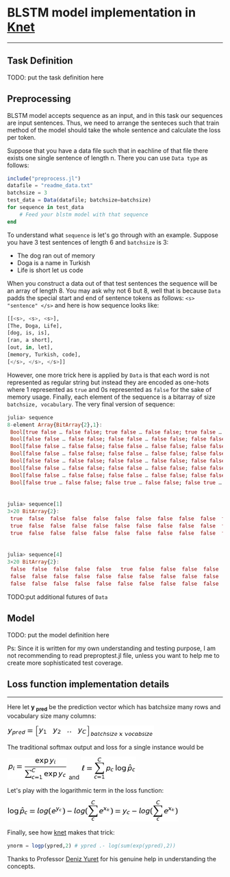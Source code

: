 # BLSTM model implementation in [Knet](https://github.com/denizyuret/Knet.jl)
---
## Task Definition
TODO: put the task definition here
## Preprocessing
BLSTM model accepts sequence as an input, and in this task our sequences are input sentences. Thus, we need to arrange the senteces such that train method of the model should take the whole sentence and calculate the loss per token.

Suppose that you have a data file such that in eachline of that file there exists one single sentence of length n. There you can use `Data type` as follows:
```Julia
include("preprocess.jl")
datafile = "readme_data.txt"
batchsize = 3
test_data = Data(datafile; batchsize=batchsize)
for sequence in test_data
	# Feed your blstm model with that sequence
end 
```
To understand what ```sequence``` is let's go through with an example. Suppose you have 3 test sentences of length 6 and ```batchsize``` is 3:
- The dog ran out of memory
- Doga is a name in Turkish
- Life is short let us code

When you construct a data out of that test sentences the sequence will be an array of length 8. You may ask why not 6 but 8, well that is because `Data` padds the special start and end of sentence tokens as follows: `<s> "sentence" </s>` and here is how sequence looks like:
```Julia
[[<s>, <s>, <s>],
[The, Doga, Life],
[dog, is, is],
[ran, a short],
[out, in, let], 
[memory, Turkish, code], 
[</s>, </s>, </s>]]
```
However, one more trick here is applied by `Data` is that each word is not represented as regular string but instead they are encoded as one-hots where 1 represented as `true` and 0s represented as `false` for the sake of memory usage. Finally, each element of the sequence is a bitarray of size `batchsize, vocabulary`. The very final version of sequence:

```Julia
julia> sequence
8-element Array{BitArray{2},1}:
 Bool[true false … false false; true false … false false; true false … false false]
 Bool[false false … false false; false false … false false; false false … false false]
 Bool[false false … false false; false false … false false; false false … false false]
 Bool[false false … false false; false false … false false; false false … false false]
 Bool[false false … false false; false false … false false; false false … false false]
 Bool[false false … false false; false false … false false; false false … true false]
 Bool[false false … false false; false false … false false; false false … false true]
 Bool[false true … false false; false true … false false; false true … false false]
 

julia> sequence[1]
3×20 BitArray{2}:
 true  false  false  false  false  false  false  false  false  false  false  false  false  false  false  false  false  false  false  false
 true  false  false  false  false  false  false  false  false  false  false  false  false  false  false  false  false  false  false  false
 true  false  false  false  false  false  false  false  false  false  false  false  false  false  false  false  false  false  false  false
 

julia> sequence[4]
3×20 BitArray{2}:
 false  false  false  false  false   true  false  false  false  false  false  false  false  false  false  false  false  false  false  false
 false  false  false  false  false  false  false  false  false  false  false   true  false  false  false  false  false  false  false  false
 false  false  false  false  false  false  false  false  false  false  false  false  false  false  false  false   true  false  false  false
```

TODO:put additional futures of ```Data```

## Model
TODO: put the model definition here

Ps: Since it is written for my own understanding and testing purpose, I am not recommending to read preproptest.jl file, unless you want to help me to create more sophisticated test coverage.


## Loss function implementation details
---
Here let **y <sub>pred</sub>**  be the prediction vector which has batchsize many rows and vocabulary size many columns:

![equation](https://github.com/kirnap/bilstm-in-Knet8/blob/master/img/ypred.png)

The traditional softmax output and loss for a single instance would be

![equation](https://github.com/kirnap/bilstm-in-Knet8/blob/master/img/softmax_output.jpg)   and   ![equation](https://github.com/kirnap/bilstm-in-Knet8/blob/master/img/loss.jpg)

Let's play with the logarithmic term in the loss function:

![equation](https://github.com/kirnap/bilstm-in-Knet8/blob/master/img/logp_trick_final.jpg)

Finally, see how [knet](https://github.com/denizyuret/Knet.jl) makes that trick:
```Julia
ynorm = logp(ypred,2) # ypred .- log(sum(exp(ypred),2))
```

Thanks to Professor [Deniz Yuret](http://www.denizyuret.com/) for his genuine help in understanding the concepts.


